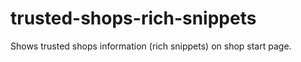 trusted-shops-rich-snippets
=========

Shows trusted shops information (rich snippets) on shop start page.